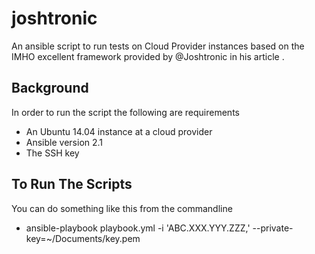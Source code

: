 # joshtronic
An ansible script to run tests on Cloud Provider instances based on the IMHO excellent framework provided by @Joshtronic in his article .

## Background
In order to run the script the following are requirements
- An Ubuntu 14.04 instance at a cloud provider
- Ansible version 2.1
- The SSH key

## To Run The Scripts
You can do something like this from the commandline
- ansible-playbook playbook.yml -i 'ABC.XXX.YYY.ZZZ,' --private-key=~/Documents/key.pem


##
